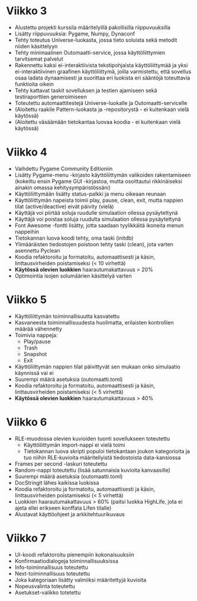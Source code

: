 # Viikko 3

- Alustettu projekti kurssila määritelyillä pakollisilla riippuvuuksilla
- Lisätty riippuvuuksia: Pygame, Numpy, Dynaconf
- Tehty toteutus Universe-luokasta, jossa tieto soluista sekä metodit niiden käsittelyyn
- Tehty minimaalinen Outomaatti-service, jossa käyttöliittymien tarvitsemat palvelut
- Rakennettu kaksi ei-interaktiivista tekstipohjaista käyttöliittymää ja yksi ei-interaktiivinen graafinen käyttöliittymä, joilla varmistettu, että sovellus osaa ladata dynaamisesti ja suorittaa eri luokista eri sääntöjä toteuttavia funktioita oikein
- Tehty kattavat taskit sovelluksen ja testien ajamiseen sekä testiraporttien generoimiseen
- Toteutettu automaattitestejä Universe-luokalle ja Outomaatti-servicelle
- (Aloitettu raakile Pattern-luokasta ja -repositorystä - ei kuitenkaan vielä käytössä)
- (Aloitettu väsäämään tietokantaa luovaa koodia - ei kuitenkaan vielä käytössä)

# Viikko 4

- Vaihdettu Pygame Community Editioniin
- Lisätty Pygame-menu -kirjasto käyttöliittymän valikoiden rakentamiseen (kokeiltu ensin Pygame GUI -kirjastoa, mutta osoittautui rikkinäiseksi ainakin omassa kehitysympäristössäni)
- Käyttöliittymään lisätty status-palkki ja menu oikeaan reunaan
- Käyttöliittymän napeista toimii play, pause, clean, exit, mutta nappien tilat (active/deactive) eivät päivity (vielä)
- Käyttäjä voi piirtää soluja ruudulle simulaation ollessa pysäytettynä
- Käyttäjä voi poistaa soluja ruudulta simulaation ollessa pysäytettynä
- Font Awesome -fontti lisätty, jotta saadaan tyylikkäitä ikoneita menun nappeihin
- Tietokannan luova koodi tehty, oma taski (initdb)
- Ylimääräisten tiedostojen poistoon tehty taski (clean), jota varten asennettu Pyclean
- Koodia refaktoroitu ja formatoitu, automaattisesti ja käsin, linttausvirheiden poistamiseksi (< 10 virhettä)
- **Käytössä olevien luokkien** haarautumakattavuus > 20%
- Optimointia isojen solumäärien käsittelyä varten

# Viikko 5

- Käyttöliittymän toiminnallisuutta kasvatettu
- Kasvaneesta toiminnallisuudesta huolimatta, erilaisten kontrollien määrää vähennetty
- Toimivia nappeja:
    - Play/pause
    - Trash
    - Snapshot
    - Exit
- Käyttöliittymän nappien tilat päivittyvät sen mukaan onko simulaatio käynnissä vai ei
- Suurempi määrä asetuksia (outomaatti.toml)
- Koodia refaktoroitu ja formatoitu, automaattisesti ja käsin, linttausvirheiden poistamiseksi (< 5 virhettä)
- **Käytössä olevien luokkien** haarautumakattavuus > 40%

# Viikko 6

- RLE-muodossa olevien kuvioiden tuonti sovellukseen toteutettu
    - Käyttöliittymän import-nappi ei vielä toimi
    - Tietokannan luova skripti populoi tietokantaan joukon kategorioita ja tuo niihin RLE-kuvioita määritellyistä tiedostoista data-kansiossa
- Frames per second -laskuri toteutettu
- Random-nappi toteutettu (lisää satunnaisia kuvioita kanvaasille)
- Suurempi määrä asetuksia (outomaatti.toml)
- DocStringit lähes kaikissa luokissa
- Koodia refaktoroitu ja formatoitu, automaattisesti ja käsin, linttausvirheiden poistamiseksi (< 5 virhettä)
- Luokkien haarautumakattavuus > 60% (paitsi luokka HighLife, jota ei ajeta ellei erikseen konffata Lifen tilalle)
- Alustavat käyttöohjeet ja arkkitehtuurikuvaus

# Viikko 7

- UI-koodi refaktoroitu pienempiin kokonaisuuksiin
- Konfirmaatiodialogeja toiminnallisuuksissa
- Info-toiminnallisuus toteutettu
- Next-toiminnallisuus toteutettu
- Joka kategoriaan lisätty valmiiksi määritettyjä kuvioita
- Nopeusvalinta toteutettu
- Asetukset-valikko totetettu
